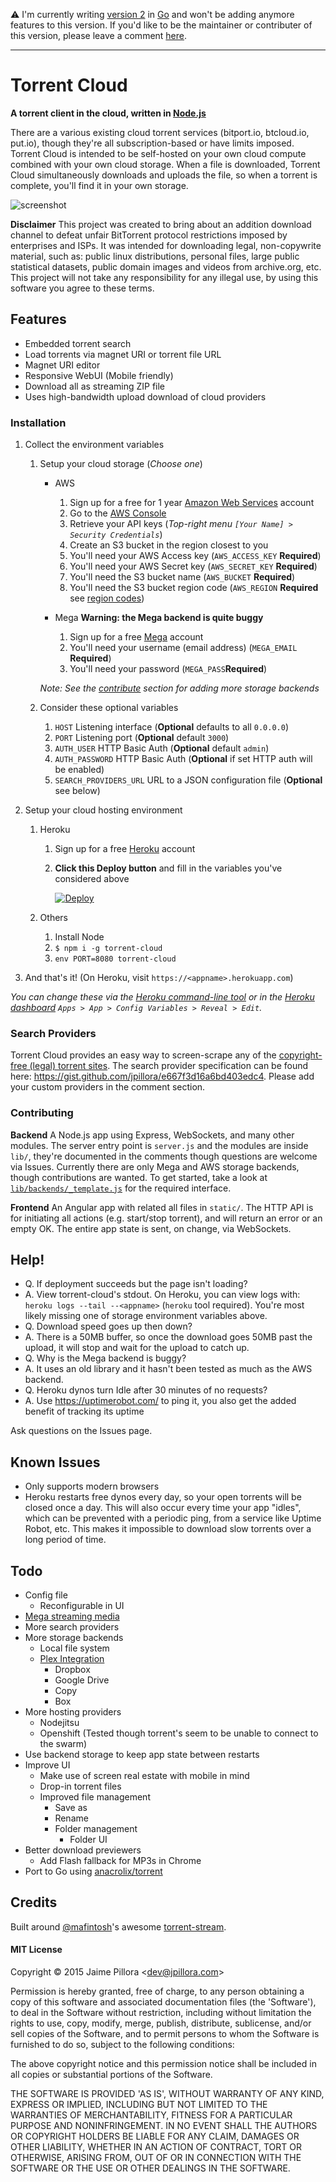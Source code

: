 
:warning: I'm currently writing [version 2](https://github.com/jpillora/cloud-torrent) in [Go](http://golang.org) and won't be adding anymore features to this version. If you'd like to be the maintainer or contributer of this version, please leave a comment [here](https://github.com/jpillora/node-torrent-cloud/issues/1).

---


# Torrent Cloud

**A torrent client in the cloud, written in [Node.js](http://nodejs.org)**

There are a various existing cloud torrent services (bitport.io, btcloud.io, put.io), though they're all subscription-based or have limits imposed. Torrent Cloud is intended to be self-hosted on your own cloud compute combined with your own cloud storage. When a file is downloaded, Torrent Cloud simultaneously downloads and uploads the file, so when a torrent is complete, you'll find it in your own storage.

![screenshot](https://cloud.githubusercontent.com/assets/633843/6997094/f0f0b934-dbf0-11e4-8766-56b0756f3250.png)

**Disclaimer** This project was created to bring about an addition download channel to defeat unfair BitTorrent protocol restrictions imposed by enterprises and ISPs. It was intended for downloading legal, non-copywrite material, such as: public linux distributions, personal files, large public statistical datasets, public domain images and videos from archive.org, etc. This project will not take any responsibility for any illegal use, by using this software you agree to these terms.

## Features

* Embedded torrent search
* Load torrents via magnet URI or torrent file URL
* Magnet URI editor
* Responsive WebUI (Mobile friendly)
* Download all as streaming ZIP file
* Uses high-bandwidth upload download of cloud providers

### Installation

1. Collect the environment variables

	1. Setup your cloud storage (*Choose one*)
	
		* AWS
			1. Sign up for a free for 1 year [Amazon Web Services](https://aws.amazon.com) account
			1. Go to the [AWS Console](https://console.aws.amazon.com/)
			1. Retrieve your API keys (*Top-right menu `[Your Name] > Security Credentials`*)
			1. Create an S3 bucket in the region closest to you
			1. You'll need your AWS Access key (`AWS_ACCESS_KEY` **Required**)
			1. You'll need your AWS Secret key (`AWS_SECRET_KEY` **Required**)
			1. You'll need the S3 bucket name (`AWS_BUCKET` **Required**)
			1. You'll need the S3 bucket region code (`AWS_REGION` **Required** see [region codes](http://docs.aws.amazon.com/AWSEC2/latest/UserGuide/using-regions-availability-zones.html#concepts-regions))
	
		* Mega **Warning: the Mega backend is quite buggy**
			1. Sign up for a free [Mega](https://mega.co.nz) account
			1. You'll need your username (email address) (`MEGA_EMAIL` **Required**)
			1. You'll need your password (`MEGA_PASS`**Required**)
	
		*Note: See the [contribute](#Contributing) section for adding more storage backends*
	
	1. Consider these optional variables
	
		1. `HOST` Listening interface (**Optional** defaults to all `0.0.0.0`)
		1. `PORT` Listening port (**Optional** default `3000`)
		1. `AUTH_USER` HTTP Basic Auth (**Optional** default `admin`)
		1. `AUTH_PASSWORD` HTTP Basic Auth (**Optional** if set HTTP auth will be enabled)
		1. `SEARCH_PROVIDERS_URL` URL to a JSON configuration file (**Optional** see below)

1. Setup your cloud hosting environment

	1. Heroku
	
		1. Sign up for a free [Heroku](https://heroku.com) account
		1. **Click this Deploy button** and fill in the variables you've considered above

			[![Deploy](https://www.herokucdn.com/deploy/button.png)](https://heroku.com/deploy)

	1. Others

		1. Install Node
		1. `$ npm i -g torrent-cloud`
		1. `env PORT=8080 torrent-cloud`

1. And that's it! (On Heroku, visit `https://<appname>.herokuapp.com`)

*You can change these via the [Heroku command-line tool](https://devcenter.heroku.com/articles/heroku-command) or in the [Heroku dashboard](https://dashboard.heroku.com) `Apps > App > Config Variables > Reveal > Edit`.*

### Search Providers

Torrent Cloud provides an easy way to screen-scrape any of the [copyright-free (legal) torrent sites](http://www.techsupportalert.com/content/finding-legal-and-free-torrents.htm). The search provider specification can be found here: https://gist.github.com/jpillora/e667f3d16a6bd403edc4. Please add your custom providers in the comment section.

### Contributing

**Backend** A Node.js app using Express, WebSockets, and many other modules. The server entry point is `server.js` and the modules are inside `lib/`, they're documented in the comments though questions are welcome via Issues. Currently there are only Mega and AWS storage backends, though contributions are wanted. To get started, take a look at [`lib/backends/_template.js`](https://github.com/jpillora/torrent-cloud/blob/master/lib/backends/_template.js) for the required interface.

**Frontend** An Angular app with related all files in `static/`. The HTTP API is for initiating all actions (e.g. start/stop torrent), and will return an error or an empty OK. The entire app state is sent, on change, via WebSockets.

## Help!

* Q. If deployment succeeds but the page isn't loading?
* A. View torrent-cloud's stdout. On Heroku, you can view logs with: `heroku logs --tail --<appname>` (`heroku` tool required). You're most likely missing one of storage environment variables above.
* Q. Download speed goes up then down?
* A. There is a 50MB buffer, so once the download goes 50MB past the upload, it will stop and wait for the upload to catch up.
* Q. Why is the Mega backend is buggy?
* A. It uses an old library and it hasn't been tested as much as the AWS backend.
* Q. Heroku dynos turn Idle after 30 minutes of no requests?
* A. Use https://uptimerobot.com/ to ping it, you also get the added benefit of tracking its uptime

Ask questions on the Issues page.

## Known Issues

* Only supports modern browsers
* Heroku restarts free dynos every day, so your open torrents will be closed once a day. This will also occur every time your app "idles", which can be prevented with a periodic ping, from a service like Uptime Robot, etc. This makes it impossible to download slow torrents over a long period of time.

## Todo

* Config file
	* Reconfigurable in UI
* [Mega streaming media](https://github.com/jpillora/mega-stream)
* More search providers
* More storage backends
	* Local file system
	* [Plex Integration](https://support.plex.tv/hc/en-us/articles/203082447-Supported-Cloud-Storage-Providers)
		* Dropbox
		* Google Drive
		* Copy
		* Box
* More hosting providers
	* Nodejitsu
	* Openshift (Tested though torrent's seem to be unable to connect to the swarm)
* Use backend storage to keep app state between restarts
* Improve UI
	* Make use of screen real estate with mobile in mind
	* Drop-in torrent files
	* Improved file management
		* Save as
		* Rename
		* Folder management
			* Folder UI
* Better download previewers
	* Add Flash fallback for MP3s in Chrome
* Port to Go using [anacrolix/torrent](https://github.com/anacrolix/torrent)

## Credits

Built around [@mafintosh](https://github.com/mafintosh)'s awesome [torrent-stream](https://github.com/mafintosh/torrent-stream).

#### MIT License

Copyright &copy; 2015 Jaime Pillora &lt;dev@jpillora.com&gt;

Permission is hereby granted, free of charge, to any person obtaining
a copy of this software and associated documentation files (the
'Software'), to deal in the Software without restriction, including
without limitation the rights to use, copy, modify, merge, publish,
distribute, sublicense, and/or sell copies of the Software, and to
permit persons to whom the Software is furnished to do so, subject to
the following conditions:

The above copyright notice and this permission notice shall be
included in all copies or substantial portions of the Software.

THE SOFTWARE IS PROVIDED 'AS IS', WITHOUT WARRANTY OF ANY KIND,
EXPRESS OR IMPLIED, INCLUDING BUT NOT LIMITED TO THE WARRANTIES OF
MERCHANTABILITY, FITNESS FOR A PARTICULAR PURPOSE AND NONINFRINGEMENT.
IN NO EVENT SHALL THE AUTHORS OR COPYRIGHT HOLDERS BE LIABLE FOR ANY
CLAIM, DAMAGES OR OTHER LIABILITY, WHETHER IN AN ACTION OF CONTRACT,
TORT OR OTHERWISE, ARISING FROM, OUT OF OR IN CONNECTION WITH THE
SOFTWARE OR THE USE OR OTHER DEALINGS IN THE SOFTWARE.
